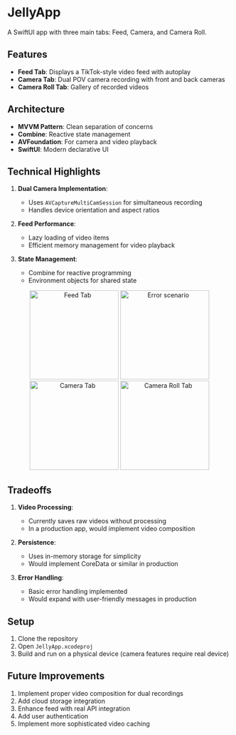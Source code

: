 # JellyApp

A SwiftUI app with three main tabs: Feed, Camera, and Camera Roll.

## Features

- **Feed Tab**: Displays a TikTok-style video feed with autoplay
- **Camera Tab**: Dual POV camera recording with front and back cameras
- **Camera Roll Tab**: Gallery of recorded videos

## Architecture

- **MVVM Pattern**: Clean separation of concerns
- **Combine**: Reactive state management
- **AVFoundation**: For camera and video playback
- **SwiftUI**: Modern declarative UI

## Technical Highlights

1. **Dual Camera Implementation**:
   - Uses `AVCaptureMultiCamSession` for simultaneous recording
   - Handles device orientation and aspect ratios

2. **Feed Performance**:
   - Lazy loading of video items
   - Efficient memory management for video playback

3. **State Management**:
   - Combine for reactive programming
   - Environment objects for shared state

<p align="center">
  <img src="![image](https://github.com/user-attachments/assets/e976efb8-1b0e-4a42-b303-bbb8c805decb)" alt="Feed Tab" width="200"/>
  <img src="![image](https://github.com/user-attachments/assets/bd84f5ba-4b65-4ab8-ab8b-fe1958c110b8)" alt="Error scenario" width="200"/>
  <img src="![image](https://github.com/user-attachments/assets/98a79c88-d471-4d7c-9fd2-a1866e2b9a53)" alt="Camera Tab" width="200"/>
  <img src="![image](https://github.com/user-attachments/assets/568172a2-54fe-49d1-91e2-64490ab202f7)" alt="Camera Roll Tab" width="200"/>
</p>

## Tradeoffs

1. **Video Processing**:
   - Currently saves raw videos without processing
   - In a production app, would implement video composition

2. **Persistence**:
   - Uses in-memory storage for simplicity
   - Would implement CoreData or similar in production

3. **Error Handling**:
   - Basic error handling implemented
   - Would expand with user-friendly messages in production

## Setup

1. Clone the repository
2. Open `JellyApp.xcodeproj`
3. Build and run on a physical device (camera features require real device)

## Future Improvements

1. Implement proper video composition for dual recordings
2. Add cloud storage integration
3. Enhance feed with real API integration
4. Add user authentication
5. Implement more sophisticated video caching
